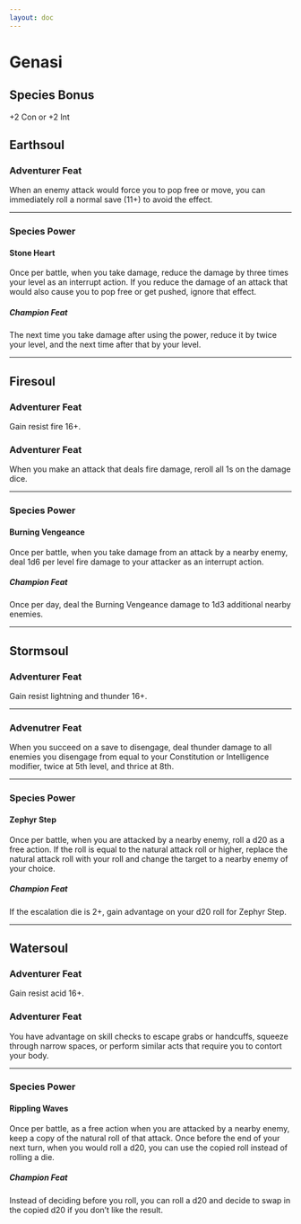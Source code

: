 ```yaml
---
layout: doc
---
```

# Genasi

## Species Bonus

+2 Con or +2 Int

## Earthsoul

### Adventurer Feat

When an enemy attack would force you to pop free or move, you can immediately roll a normal save (11+) to avoid the effect.

---

### Species Power

#### Stone Heart

Once per battle, when you take damage, reduce the damage by three times your level as an interrupt action. If you reduce the damage of an attack that would also cause you to pop free or get pushed, ignore that effect.

##### Champion Feat

The next time you take damage after using the power, reduce it by twice your level, and the next time after that by your level.

---

## Firesoul

### Adventurer Feat

Gain resist fire 16+.

### Adventurer Feat

When you make an attack that deals fire damage, reroll all 1s on the damage dice.

---

### Species Power

#### Burning Vengeance

Once per battle, when you take damage from an attack by a nearby enemy, deal 1d6 per level fire damage to your attacker as an interrupt action.

##### Champion Feat

Once per day, deal the Burning Vengeance damage to 1d3 additional nearby enemies.

---

## Stormsoul

### Adventurer Feat

Gain resist lightning and thunder 16+.

---

### Advenutrer Feat

When you succeed on a save to disengage, deal thunder damage to all enemies you disengage from equal to your Constitution or Intelligence modifier, twice at 5th level, and thrice at 8th.

---

### Species Power

#### Zephyr Step

Once per battle, when you are attacked by a nearby enemy, roll a d20 as a free action. If the roll is equal to the natural attack roll or higher, replace the natural attack roll with your roll and change the target to a nearby enemy of your choice.

##### Champion Feat

If the escalation die is 2+, gain advantage on your d20 roll for Zephyr Step.

---

## Watersoul

### Adventurer Feat

Gain resist acid 16+.

### Adventurer Feat

You have advantage on skill checks to escape grabs or handcuffs, squeeze through narrow spaces, or perform similar acts that require you to contort your body.

---

### Species Power

#### Rippling Waves

Once per battle, as a free action when you are attacked by a nearby enemy, keep a copy of the natural roll of that attack. Once before the end of your next turn, when you would roll a d20, you can use the copied roll instead of rolling a die.

##### Champion Feat

Instead of deciding before you roll, you can roll a d20 and decide to swap in the copied d20 if you don’t like the result.
